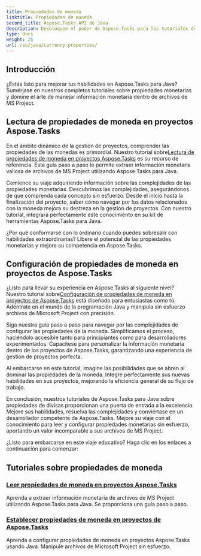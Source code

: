 ```yaml
---
title: Propiedades de moneda
linktitle: Propiedades de moneda
second_title: Aspose.Tasks API de Java
description: Desbloquee el poder de Aspose.Tasks para los tutoriales de Java. Descubra guías paso a paso sobre cómo leer y configurar propiedades de moneda en archivos de MS Project sin esfuerzo.
type: docs
weight: 25
url: /es/java/currency-properties/
---
```

## Introducción
¿Estás listo para mejorar tus habilidades en Aspose.Tasks para Java? Sumérjase en nuestros completos tutoriales sobre propiedades monetarias y domine el arte de manejar información monetaria dentro de archivos de MS Project.

## Lectura de propiedades de moneda en proyectos Aspose.Tasks

 En el ámbito dinámico de la gestión de proyectos, comprender las propiedades de las monedas es primordial. Nuestro tutorial sobre[Lectura de propiedades de moneda en proyectos Aspose.Tasks](./read-properties/) es su recurso de referencia. Esta guía paso a paso le permite extraer información monetaria valiosa de archivos de MS Project utilizando Aspose.Tasks para Java.

Comience su viaje adquiriendo información sobre las complejidades de las propiedades monetarias. Descubrimos las complejidades, asegurándonos de que comprenda cada concepto sin esfuerzo. Desde el inicio hasta la finalización del proyecto, saber cómo navegar por los datos relacionados con la moneda mejora su destreza en la gestión de proyectos. Con nuestro tutorial, integrará perfectamente este conocimiento en su kit de herramientas Aspose.Tasks para Java.

¿Por qué conformarse con lo ordinario cuando puedes sobresalir con habilidades extraordinarias? Libere el potencial de las propiedades monetarias y mejore su competencia en Aspose.Tasks.

## Configuración de propiedades de moneda en proyectos de Aspose.Tasks

 ¿Listo para llevar su experiencia en Aspose.Tasks al siguiente nivel? Nuestro tutorial sobre[Configuración de propiedades de moneda en proyectos de Aspose.Tasks](./set-properties/) está diseñado para entusiastas como tú. Adéntrate en el mundo de la programación Java y manipula sin esfuerzo archivos de Microsoft Project con precisión.

Siga nuestra guía paso a paso para navegar por las complejidades de configurar las propiedades de la moneda. Simplificamos el proceso, haciéndolo accesible tanto para principiantes como para desarrolladores experimentados. Capacítese para personalizar la información monetaria dentro de los proyectos de Aspose.Tasks, garantizando una experiencia de gestión de proyectos perfecta.

Al embarcarse en este tutorial, imagine las posibilidades que se abren al dominar las propiedades de la moneda. Integre perfectamente sus nuevas habilidades en sus proyectos, mejorando la eficiencia general de su flujo de trabajo.

En conclusión, nuestros tutoriales de Aspose.Tasks para Java sobre propiedades de divisas proporcionan una puerta de entrada a la excelencia. Mejore sus habilidades, resuelva las complejidades y conviértase en un desarrollador competente de Aspose.Tasks. Mejore su viaje con el conocimiento para leer y configurar propiedades monetarias sin esfuerzo, aportando un valor incomparable a sus archivos de MS Project.

¿Listo para embarcarse en este viaje educativo? Haga clic en los enlaces a continuación para comenzar:

## Tutoriales sobre propiedades de moneda
### [Leer propiedades de moneda en proyectos Aspose.Tasks](./read-properties/)
Aprenda a extraer información monetaria de archivos de MS Project utilizando Aspose.Tasks para Java. Se proporciona una guía paso a paso.
### [Establecer propiedades de moneda en proyectos de Aspose.Tasks](./set-properties/)
Aprenda a configurar propiedades de moneda en proyectos Aspose.Tasks usando Java. Manipule archivos de Microsoft Project sin esfuerzo.